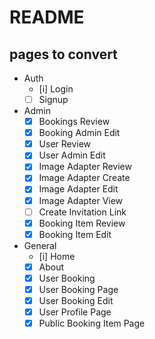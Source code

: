 # README

## pages to convert

* Auth
  * [i] Login
  * [ ] Signup
* Admin
  * [x] Bookings Review
  * [X] Booking Admin Edit
  * [x] User Review
  * [X] User Admin Edit
  * [X] Image Adapter Review
  * [X] Image Adapter Create
  * [X] Image Adapter Edit
  * [X] Image Adapter View
  * [ ] Create Invitation Link
  * [X] Booking Item Review
  * [X] Booking Item Edit
* General
  * [i] Home
  * [x] About
  * [x] User Booking 
  * [x] User Booking Page
  * [x] User Booking Edit
  * [X] User Profile Page
  * [x] Public Booking Item Page
